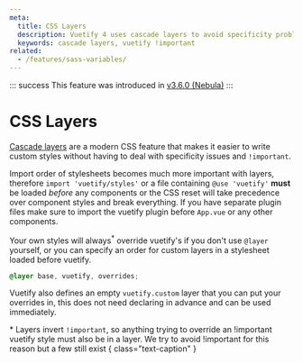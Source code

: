 ```yaml
---
meta:
  title: CSS Layers
  description: Vuetify 4 uses cascade layers to avoid specificity problems
  keywords: cascade layers, vuetify !important
related:
  - /features/sass-variables/
---
```


::: success
This feature was introduced in [v3.6.0 (Nebula)](/getting-started/release-notes/?version=v3.6.0)
:::

# CSS Layers

[Cascade layers](https://developer.mozilla.org/en-US/docs/Web/CSS/@layer) are a modern CSS feature that makes it easier to write custom styles without having to deal with specificity issues and `!important`.

Import order of stylesheets becomes much more important with layers, therefore `import 'vuetify/styles'` or a file containing `@use 'vuetify'` **must** be loaded *before* any components or the CSS reset will take precedence over component styles and break everything. If you have separate plugin files make sure to import the vuetify plugin before `App.vue` or any other components.

Your own styles will always<sup>*</sup> override vuetify's if you don't use `@layer` yourself, or you can specify an order for custom layers in a stylesheet loaded before vuetify.

```css { resource="src/styles/layers.css" }
@layer base, vuetify, overrides;
```

Vuetify also defines an empty `vuetify.custom` layer that you can put your overrides in, this does not need declaring in advance and can be used immediately.

\* Layers invert `!important`, so anything trying to override an !important vuetify style must also be in a layer. We try to avoid !important for this reason but a few still exist { class="text-caption" }
